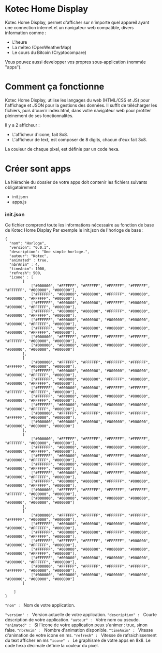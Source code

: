 # Kotec Home Display

Kotec Home Display, permet d'afficher sur n'importe quel appareil ayant une connection internet
et un navigateur web compatible, divers information comme :
- L'heure
- La méteo (OpenWeatherMap)
- Le cours du Bitcoin (Cryptocompare)

Vous pouvez aussi developper vos propres sous-application (nommée "apps").

# Comment ça fonctionne
Kotec Home Display, utilise les langages du web (HTML/CSS et JS) pour l'affichage et JSON pour la gestions des données. Il suffit de télécharger les fichiers, puis d'ouvrir index.html, dans votre navigateur web pour profiter pleinement de ses fonctionnalités.

Il y a 2 afficheur :
- L'afficheur d'icone, fait 8x8.
- L'afficheur de text, est composer de 8 digits, chacun d'eux fait 3x8.

La couleur de chaque pixel, est définie par un code hexa.

# Créer sont apps
La hiérachie du dossier de votre apps doit contenir les fichiers suivants obligatoirement
 - init.json
 - apps.js
 
### init.json
Ce fichier comprend toute les informations nécessaire au fonction de base de Kotec Home Display
Par exemple le init.json de l'horloge de base :
```
{
  "nom": "Horloge",
  "version": "0.0.1",
  "description": "Une simple horloge.",
  "auteur": "Kotec",
  "animated" : true,
  "nbrAnim" : 4,
  "timeAnim": 1000,
  "refresh": 500,
  "icone" : [
		[
			["#000000", "#FFFFFF", "#FFFFFF", "#FFFFFF", "#FFFFFF", "#FFFFFF", "#000000", "#000000"],
			["#FFFFFF", "#000000", "#000000", "#FFFFFF", "#000000", "#000000", "#FFFFFF", "#000000"],
			["#FFFFFF", "#000000", "#000000", "#FFFFFF", "#000000", "#000000", "#FFFFFF", "#000000"],
			["#FFFFFF", "#000000", "#000000", "#FFFFFF", "#000000", "#000000", "#FFFFFF", "#000000"],
			["#FFFFFF", "#000000", "#000000", "#000000", "#000000", "#000000", "#FFFFFF", "#000000"],
			["#FFFFFF", "#000000", "#000000", "#000000", "#000000", "#000000", "#FFFFFF", "#000000"],
			["#000000", "#FFFFFF", "#FFFFFF", "#FFFFFF", "#FFFFFF", "#FFFFFF", "#000000", "#000000"],
			["#000000", "#000000", "#000000", "#000000", "#000000", "#000000", "#000000", "#000000"]
		],
		[
			["#000000", "#FFFFFF", "#FFFFFF", "#FFFFFF", "#FFFFFF", "#FFFFFF", "#000000", "#000000"],
			["#FFFFFF", "#000000", "#000000", "#000000", "#000000", "#000000", "#FFFFFF", "#000000"],
			["#FFFFFF", "#000000", "#000000", "#FFFFFF", "#000000", "#000000", "#FFFFFF", "#000000"],
			["#FFFFFF", "#000000", "#000000", "#FFFFFF", "#FFFFFF", "#FFFFFF", "#FFFFFF", "#000000"],
			["#FFFFFF", "#000000", "#000000", "#000000", "#000000", "#000000", "#FFFFFF", "#000000"],
			["#FFFFFF", "#000000", "#000000", "#000000", "#000000", "#000000", "#FFFFFF", "#000000"],
			["#000000", "#FFFFFF", "#FFFFFF", "#FFFFFF", "#FFFFFF", "#FFFFFF", "#000000", "#000000"],
			["#000000", "#000000", "#000000", "#000000", "#000000", "#000000", "#000000", "#000000"]			
		],
		[
			["#000000", "#FFFFFF", "#FFFFFF", "#FFFFFF", "#FFFFFF", "#FFFFFF", "#000000", "#000000"],
			["#FFFFFF", "#000000", "#000000", "#000000", "#000000", "#000000", "#FFFFFF", "#000000"],
			["#FFFFFF", "#000000", "#000000", "#FFFFFF", "#000000", "#000000", "#FFFFFF", "#000000"],
			["#FFFFFF", "#000000", "#000000", "#FFFFFF", "#000000", "#000000", "#FFFFFF", "#000000"],
			["#FFFFFF", "#000000", "#000000", "#FFFFFF", "#000000", "#000000", "#FFFFFF", "#000000"],
			["#FFFFFF", "#000000", "#000000", "#FFFFFF", "#000000", "#000000", "#FFFFFF", "#000000"],
			["#000000", "#FFFFFF", "#FFFFFF", "#FFFFFF", "#FFFFFF", "#FFFFFF", "#000000", "#000000"],
			["#000000", "#000000", "#000000", "#000000", "#000000", "#000000", "#000000", "#000000"]			
		],
		[
			["#000000", "#FFFFFF", "#FFFFFF", "#FFFFFF", "#FFFFFF", "#FFFFFF", "#000000", "#000000"],
			["#FFFFFF", "#000000", "#000000", "#000000", "#000000", "#000000", "#FFFFFF", "#000000"],
			["#FFFFFF", "#000000", "#000000", "#FFFFFF", "#000000", "#000000", "#FFFFFF", "#000000"],
			["#FFFFFF", "#FFFFFF", "#FFFFFF", "#FFFFFF", "#000000", "#000000", "#FFFFFF", "#000000"],
			["#FFFFFF", "#000000", "#000000", "#000000", "#000000", "#000000", "#FFFFFF", "#000000"],
			["#FFFFFF", "#000000", "#000000", "#000000", "#000000", "#000000", "#FFFFFF", "#000000"],
			["#000000", "#FFFFFF", "#FFFFFF", "#FFFFFF", "#FFFFFF", "#FFFFFF", "#000000", "#000000"],
			["#000000", "#000000", "#000000", "#000000", "#000000", "#000000", "#000000", "#000000"]			
		]

	]
}
```
`"nom" : ` Nom de votre application.

`"version" : ` Version actuelle de votre application.
`"description" : ` Courte déscription de votre application. 
`"auteur" : ` Votre nom ou pseudo.
`"animated" : ` Si l'icone de votre application peux s'animer : true, sinon false.
`"nbrAnim" : ` Nombre d'animation disponible.
`"timeAnim" : ` Vitesse d'animation de votre icone en ms.
`"refresh" : ` Vitesse de rafraichissement du text afficher en ms
`"icone" : ` Le graphisme de votre apps en 8x8. Le code hexa décimale définie la couleur du pixel.
